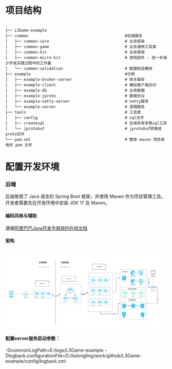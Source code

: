 # 项目结构

```
.
├── L3Game-example
├── common                                          #后端服务
│   ├── common-core                                 # 业务框架
│   ├── common-game                                 # 业务通用工具类        
│   ├── common-kit                                  # 业务框架      
│   ├── common-micro-kit                            # 游戏部件 : 进一步减少开发实践过程中的工作量  
│   └── common-validation                           # 数据校验模块
├── example                                         #示例
│   ├── example-broker-server                       # 网关服务
│   ├── example-client                              # 模拟客户端访问        
│   ├── example-db                                  # 业务数据      
│   ├── example-jproto                              # 数据协议
│   ├── example-netty-server                        # netty服务  
│   └── example-server                              # 逻辑服务     
├── tools                                           # 工具类
│   ├── config                                      # sql文件
│   ├── createsql                                   # 生成多库多表sql工具
│   └── jprotobuf                                   # jprotobuf转换成proto文件
└── pom.xml                                         # 整体 maven 项目使用的 pom 文件
```

# 配置开发环境

### 后端

后端使用了 Java 语言的 Spring Boot 框架，并使用 Maven 作为项目管理工具。开发者需要先在开发环境中安装 JDK 17 及 Maven。

#### 编码风格与辅助
遵循[阿里巴巴Java开发手册规约在线文档](https://kangroo.gitee.io/ajcg/#/)

#### 架构
![img.png](img.png)

#### 配置server服务启动参数：
-DcommonLogPath=E:/logs/L3Game-example
-Dlogback.configurationFile=D:/liulongling/work/github/L3Game-example/config/logback.xml